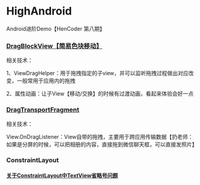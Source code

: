# HighAndroid
Android进阶Demo【HenCoder 第八期】

<h3><a href='https://github.com/XJChou/HighAndroid/blob/master/touch/src/main/java/com/zxj/touch/drag/DragBlockView.kt'>DragBlockView【简易色块移动】</a></h3>
</p>
相关技术：</p>
    1、ViewDragHelper：用于拖拽指定的子view，并可以监听拖拽过程做出对应改变，一般常用于应用内的拖拽</p>
    2、属性动画：让子View【移动/交换】的时候有过渡动画，看起来体验会好一点</p>
</p>

<h3><a href='https://github.com/XJChou/HighAndroid/blob/master/touch/src/main/java/com/zxj/touch/drag/fragment/DragTransportFragment.kt'>DragTransportFragment</a></h3>
</p>
相关技术：</p>
    View.OnDragListener：View自带的拖拽，主要用于跨应用传输数据【扔老师：如果是分屏的时候，可以把相册的内容，直接拖到微信聊天框，可以直接发照片】 </p>

<h3>ConstraintLayout</h3>
</p>
<h4><a href='https://github.com/XJChou/HighAndroid/blob/master/constraint/README.md'>关于ConstraintLayout中TextView省略号问题</a></h4>
